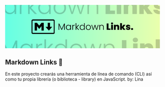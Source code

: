 
![portada](./portada.png)

## Markdown Links 🔗
En este proyecto crearás una herramienta de línea de comando (CLI) así como tu
propia librería (o biblioteca - library) en JavaScript.
by: Lina
